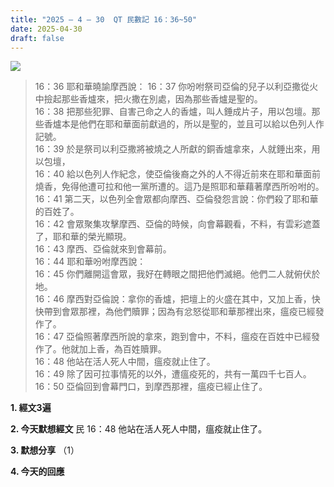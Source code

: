 ```yaml
---
title: "2025 – 4 – 30  QT 民數記 16：36~50"
date: 2025-04-30
draft: false
---
```


![](/images/qt.jpg)

> 16：36 耶和華曉諭摩西說：
> 16：37 你吩咐祭司亞倫的兒子以利亞撒從火中撿起那些香爐來，把火撒在別處，因為那些香爐是聖的。  
> 16：38 把那些犯罪、自害己命之人的香爐，叫人錘成片子，用以包壇。那些香爐本是他們在耶和華面前獻過的，所以是聖的，並且可以給以色列人作記號。  
> 16：39 於是祭司以利亞撒將被燒之人所獻的銅香爐拿來，人就錘出來，用以包壇，  
> 16：40 給以色列人作紀念，使亞倫後裔之外的人不得近前來在耶和華面前燒香，免得他遭可拉和他一黨所遭的。這乃是照耶和華藉著摩西所吩咐的。  
> 16：41 第二天，以色列全會眾都向摩西、亞倫發怨言說：你們殺了耶和華的百姓了。  
> 16：42 會眾聚集攻擊摩西、亞倫的時候，向會幕觀看，不料，有雲彩遮蓋了，耶和華的榮光顯現。  
> 16：43 摩西、亞倫就來到會幕前。  
> 16：44 耶和華吩咐摩西說：  
> 16：45 你們離開這會眾，我好在轉眼之間把他們滅絕。他們二人就俯伏於地。  
> 16：46 摩西對亞倫說：拿你的香爐，把壇上的火盛在其中，又加上香，快快帶到會眾那裡，為他們贖罪；因為有忿怒從耶和華那裡出來，瘟疫已經發作了。  
> 16：47 亞倫照著摩西所說的拿來，跑到會中，不料，瘟疫在百姓中已經發作了。他就加上香，為百姓贖罪。  
> 16：48 他站在活人死人中間，瘟疫就止住了。  
> 16：49 除了因可拉事情死的以外，遭瘟疫死的，共有一萬四千七百人。  
> 16：50 亞倫回到會幕門口，到摩西那裡，瘟疫已經止住了。  



**1. 經文3遍**

**2. 今天默想經文**
民 16：48 他站在活人死人中間，瘟疫就止住了。

**3. 默想分享**
（1） 



**4. 今天的回應**
